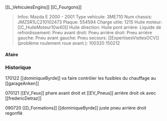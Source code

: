 [[L_VehiculesEngins]] [[C_Fourgons]]

> Infos: Mazda E 2000 - 2001
Type vehicule: 3ME710
Num chassis: JMZSR1LC210102473
Plaque: 554594
Charge utile: 1215
Huile moteur: [[C_HuileMoteur10w40]]
Huile direction:
Huile pont arrière:
Liquide de refroidissement:
Pneu avant droit:
Pneu arrière droit:
Pneu arrière gauche:
Pneu avant gauche:
Pneu secours:
[[ExpertisesVisitesOCV]] (problème roulement roue avant.): 100320 150212

#### Afaire 

### Historique
170122 [[dominiqueByrde]] va faire contrôler les fusibles du chauffage au [[garageAnken]]

070121 [[EV_Feux]] phare avant droit et [[EV_Pneus]] arrière droit ok avec [[fredericDetraz]]

090720 [[D_Formations]] [[dominiqueByrde]] juste pneu arrière droit regonflé